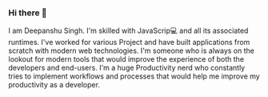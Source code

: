 ### Hi there 👋

I am Deepanshu Singh. I'm skilled with JavaScrip💻 and all its associated runtimes. I've worked for various Project and have built applications from scratch with modern web technologies. I'm someone who is always on the lookout for modern tools that would improve the experience of both the developers and end-users. I'm a huge Productivity nerd who constantly tries to implement workflows and processes that would help me improve my productivity as a developer.
